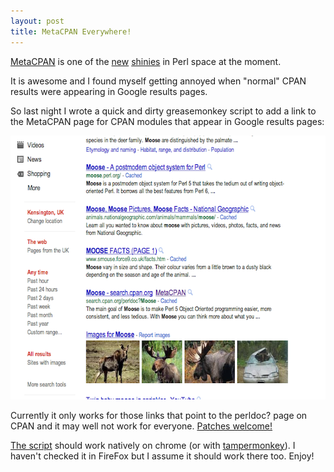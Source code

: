 ```yaml
---
layout: post
title: MetaCPAN Everywhere!
---
```


[MetaCPAN](http://www.metacpan.org) is one of the
[new](http://blogs.perl.org/users/mo/2011/06/introducing-betametacpanorg---a-better-search-for-the-cpan.html)
[shinies](http://szabgab.com/blog/2011/07/metacpan-is-awesome.html) in Perl
space at the moment.

It is awesome and I found myself getting annoyed when "normal" CPAN results
were appearing in Google results pages.

So last night I wrote a quick and dirty greasemonkey script to add a link to the
MetaCPAN page for CPAN modules that appear in Google results pages:

<img src="/images/metacpan-greasemonkey.png"
alt="MetaCPAN greasemonkey script screenshot"
width="640px" height="422px" />

Currently it only works for those links that point to the perldoc? page on
CPAN and it may well not work for everyone.
[Patches welcome!](http://github.com/adamtaylor/userscripts/)

[The script](http://userscripts.org/scripts/show/108877s) should work natively on
chrome (or with
[tampermonkey](https://chrome.google.com/webstore/detail/dhdgffkkebhmkfjojejmpbldmpobfkfo#)).
I haven't checked it in FireFox but I assume it should work there too. Enjoy!
